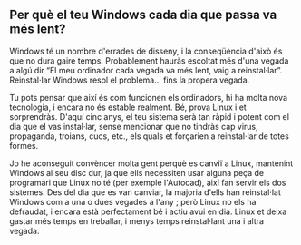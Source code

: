 <?php require("../../entete.php"); ?> <?php require("../../base.php"); ?>

<div id="corps">

<h2>Per què el teu Windows cada dia que passa va més lent?</h2>

Windows té un nombre d'errades de disseny, i la conseqüència d'això 
és que no dura gaire temps. Probablement hauràs escoltat més d'una 
vegada a algú dir “El meu ordinador cada vegada va més lent, vaig a 
reinstal·lar”. Reinstal·lar Windows resol el problema... fins la propera 
vegada.

Tu pots pensar que així és com funcionen els ordinadors, hi ha molta 
nova tecnologia, i encara no és estable realment. Bé, prova Linux i et 
sorprendràs. D'aquí cinc anys, el teu sistema serà tan ràpid i potent 
com el dia que el vas instal·lar, sense mencionar que no 
tindràs cap virus, propaganda, troians, cucs, etc., els quals et 
forçarien a reinstal·lar de totes formes.

Jo he aconseguit convèncer molta gent perquè es canviï a Linux, 
mantenint Windows al seu disc dur, ja que ells necessiten usar alguna 
peça de programari que Linux no té (per exemple l'Autocad), així fan 
servir els dos sistemes. Des del dia que es van canviar, la majoria 
d'ells han reinstal·lat Windows com a una o dues vegades a l'any ; però 
Linux no els ha defraudat, i encara està perfectament bé i actiu avui en 
dia. Linux et deixa gastar més temps en treballar, i menys temps 
reinstal·lant una i altra vegada.

</div>


